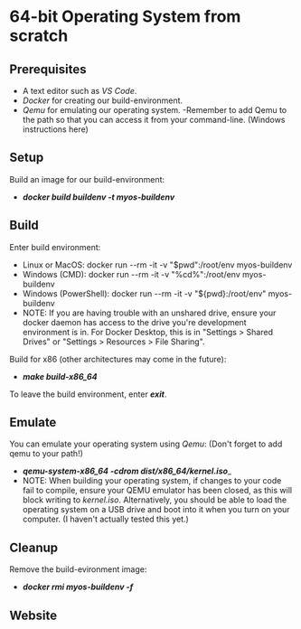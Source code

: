# 64-bit Operating System from scratch

## Prerequisites
- A text editor such as _VS Code_.
- _Docker_ for creating our build-environment.
- _Qemu_ for emulating our operating system.
  -Remember to add Qemu to the path so that you can access it from your command-line. (Windows instructions here)
  
## Setup

Build an image for our build-environment:

- ___docker build buildenv -t myos-buildenv___

Build
-------------------------------------------------------------------------------
Enter build environment:

- Linux or MacOS: docker run --rm -it -v "$pwd":/root/env myos-buildenv
- Windows (CMD): docker run --rm -it -v "%cd%":/root/env myos-buildenv
- Windows (PowerShell): docker run --rm -it -v "${pwd}:/root/env" myos-buildenv
- NOTE: If you are having trouble with an unshared drive, ensure your docker daemon has access to the drive you're development environment is in. For Docker Desktop, this is in "Settings > Shared Drives" or "Settings > Resources > File Sharing".

Build for x86 (other architectures may come in the future):

- ___make build-x86_64___

To leave the build environment, enter ___exit___.

Emulate
-------------------------------------------------------------------------------
You can emulate your operating system using _Qemu_: (Don't forget to add qemu to your path!)

- ___qemu-system-x86_64 -cdrom dist/x86_64/kernel.iso____
- NOTE: When building your operating system, if changes to your code fail to compile, ensure your QEMU emulator has been closed, as this will block writing to _kernel.iso_.
Alternatively, you should be able to load the operating system on a USB drive and boot into it when you turn on your computer. (I haven't actually tested this yet.)

Cleanup
-------------------------------------------------------------------------------
Remove the build-evironment image:

- ___docker rmi myos-buildenv -f___

Website
-------------------------------------------------------------------------------
